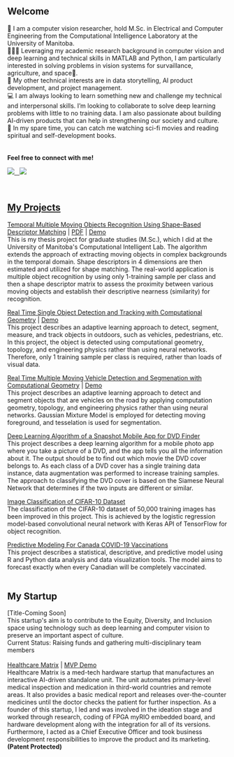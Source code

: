 ## Welcome

👋 I am a computer vision researcher, hold M.Sc. in Electrical and Computer Engineering from the Computational Intelligence Laboratory at the University of Manitoba.<br />
👩🏻‍💻 Leveraging my academic research background in computer vision and deep learning and technical skills in MATLAB and Python, I am particularly interested in solving problems in vision systems for survaillance, agriculture, and space🚀.<br /> 
🌱 My other technical interests are in data storytelling, AI product development, and project management.<br />
💻 I am always looking to learn something new and challenge my technical and interpersonal skills. I’m looking to collaborate to solve deep learning problems with little to no training data. I am also passionate about building AI-driven products that can help in strengthening our society and culture.<br /> 
👀 In my spare time, you can catch me watching sci-fi movies and reading spiritual and self-development books.<br/>
<br/>
<br/>
**Feel free to connect with me!**
<p>
  <a href="https://www.linkedin.com/in/juwairiah-zia/" rel="nofollow noreferrer">
    <img src="https://img.shields.io/badge/LinkedIn-0077B5?style=for-the-badge&logo=linkedin&logoColor=white"
  </a> &nbsp;
  <a href="https://twitter.com/javeriazhere" rel="nofollow noreferrer">
    <img src="https://img.shields.io/badge/Twitter-1DA1F2?style=for-the-badge&logo=twitter&logoColor=white"
  </a>
</p>
<br/>
    
## My Projects

[Temporal Multiple Moving Objects Recognition Using Shape-Based Descriptor Matching](https://mspace.lib.umanitoba.ca/items/a267fb22-720b-4493-96c1-e15bc2aefd8a) | [PDF](https://mspace.lib.umanitoba.ca/bitstreams/8a56c0cd-96ea-450d-b034-9116980609b7/download)  | [Demo](https://) <br />
This is my thesis project for graduate studies (M.Sc.), which I did at the University of Manitoba's Computational Intelligent Lab. The algorithm extends the approach of extracting moving objects in complex backgrounds in the temporal domain. Shape descriptors in 4 dimensions are then estimated and utilized for shape matching. The real-world application is multiple object recognition by using only 1-training sample per class and then a shape descriptor matrix to assess the proximity between various moving objects and establish their descriptive nearness (similarity) for recognition.<br />

[Real Time Single Object Detection and Tracking with Computational Geometry](https://github.com/javeriaz15/Vehicle-Tracking-Using-Computational-Geometry) | [Demo](https://github.com/javeriaz15/Vehicle-Tracking-Using-Computational-Geometry/blob/main/Object%20Segmentation/output.mp4) <br />
This project describes an adaptive learning approach to detect, segment, measure, and track objects in outdoors, such as vehicles, pedestrians, etc. In this project, the object is detected using computational geometry, topology, and engineering physics rather than using neural networks. Therefore, only 1 training sample per class is required, rather than loads of visual data.<br /> 
    
[Real Time Multiple Moving Vehicle Detection and Segmenation with Computational Geometry](https://github.com/javeriaz15/geometrical-multiple-object-detection) | [Demo](https://github.com/javeriaz15/geometrical-multiple-object-detection/blob/main/DetectionTraffic.mp4) <br />
This project describes an adaptive learning approach to detect and segment objects that are vehicles on the road by applying computation geometry, topology, and engineering physics rather than using neural networks. Gaussian Mixture Model is employed for detecting moving foreground, and tesselation is used for segmentation.<br /> 

[Deep Learning Algorithm of a Snapshot Mobile App for DVD Finder](https://github.com/javeriaz15/SiameseNN-for-DVD-Snapshot-App) <br /> 
This project describes a deep learning algorithm for a mobile photo app where you take a picture of a DVD, and the app tells you all the information about it. The output should be to find out which movie the DVD cover belongs to. As each class of a DVD cover has a single training data instance, data augmentation was performed to increase training samples. The approach to classifying the DVD cover is based on the Siamese Neural Network that determines if the two inputs are different or similar. <br />
    
[Image Classification of CIFAR-10 Dataset](https://github.com/javeriaz15/logistic-regression-on-CIFAR-10) <br /> 
The classification of the CIFAR-10 dataset of 50,000 training images has been improved in this project. This is achieved by the logistic regression model-based convolutional neural network with Keras API of TensorFlow for object recognition. <br /> 
    
[Predictive Modeling For Canada COVID-19 Vaccinations](https://github.com/javeriaz15/Predictive-Modeling-on-Canada-COVID-Vaccinations) <br /> 
This project describes a statistical, descriptive, and predictive model using R and Python data analysis and data visualization tools. The model aims to forecast exactly when every Canadian will be completely vaccinated. <br /> 
<br/>  
    
## My Startup 
[Title-Coming Soon] <br /> 
This startup's aim is to contribute to the Equity, Diversity, and Inclusion space using technology such as deep learning and computer vision to preserve an important aspect of culture.<br />
Current Status: Raising funds and gathering multi-disciplinary team members<br /> 
<br /> 
[Healthcare Matrix](https://thenestio.com/startup/healthcare-matrix/) | [MVP Demo](https://www.youtube.com/watch?v=xanfuA6B2g0&ab_channel=JaveriaZ) <br /> 
Healthcare Matrix is a med-tech hardware startup that manufactures an interactive AI-driven standalone unit. The unit automates primary-level medical inspection and medication in third-world countries and remote areas. It also provides a basic medical report and releases over-the-counter medicines until the doctor checks the patient for further inspection. As a founder of this startup, I led and was involved in the ideation stage and worked through research, coding of FPGA myRIO embedded board, and hardware development along with the integration for all of its versions. Furthermore, I acted as a Chief Executive Officer and took business development responsibilities to improve the product and its marketing.**(Patent Protected)**<br />

    
<!---
javeriaz15/javeriaz15 is a ✨ special ✨ repository because its `README.md` (this file) appears on your GitHub profile.
You can click the Preview link to take a look at your changes.
--->
